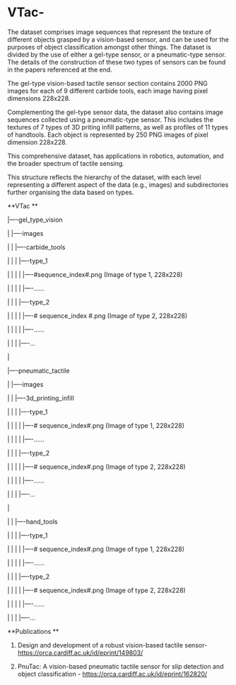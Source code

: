 # VTac-

The dataset comprises image sequences that represent the texture of different objects grasped by a vision-based sensor, and can be used for the purposes of object classification amongst other things. The dataset is divided by the use of either a gel-type sensor, or a pneumatic-type sensor. The details of the construction of these two types of sensors can be found in the papers referenced at the end.  



The gel-type vision-based tactile sensor section contains 2000 PNG images for each of 9 different carbide tools, each image having pixel dimensions 228x228.  

Complementing the gel-type sensor data, the dataset also contains image sequences collected using a pneumatic-type sensor. This includes the textures of 7 types of 3D priting infill patterns, as well as profiles of 11 types of handtools. Each object is represented by 250 PNG images of pixel dimension 228x228. 

 This comprehensive dataset, has applications in robotics, automation, and the broader spectrum of tactile sensing. 

This structure reflects the hierarchy of the dataset, with each level representing a different aspect of the data (e.g., images) and subdirectories further organising the data based on types. 



**VTac **

|—-gel_type_vision 

|  |—-images 

|  |  |—-carbide_tools 

|  |  |  |—-type_1 

|  |  |  |  |—-#sequence_index#.png (Image of type 1, 228x228) 

|  |  |  |  |—-...... 

|  |  |  |—-type_2 

|  |  |  |  |—-# sequence_index #.png (Image of type 2, 228x228) 

|  |  |  |  |—-...... 

|  |  |  |—-… 

| 

|—-pneumatic_tactile 

|  |—-images 

|  |  |—-3d_printing_infill 

|  |  |  |—-type_1 

|  |  |  |  |—-# sequence_index#.png (Image of type 1, 228x228) 

|  |  |  |  |—-...... 

|  |  |  |—-type_2 

|  |  |  |  |—-# sequence_index#.png (Image of type 2, 228x228) 

|  |  |  |  |—-...... 

|  |  |  |—-… 

| 

|  |  |—-hand_tools 

|  |  |  |—-type_1 

|  |  |  |  |—-# sequence_index#.png (Image of type 1, 228x228) 

|  |  |  |  |—-...... 

|  |  |  |—-type_2 

|  |  |  |  |—-# sequence_index#.png (Image of type 2, 228x228) 

|  |  |  |  |—-...... 

|  |  |  |—-... 





 
**Publications  **

1. Design and development of a robust vision-based tactile sensor- https://orca.cardiff.ac.uk/id/eprint/149803/ 

2. PnuTac: A vision-based pneumatic tactile sensor for slip detection and object classification - https://orca.cardiff.ac.uk/id/eprint/162820/ 

